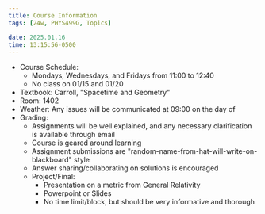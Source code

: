 ```yaml
---
title: Course Information
tags: [24w, PHYS499G, Topics]

date: 2025.01.16
time: 13:15:56-0500
---
```


- Course Schedule:
    - Mondays, Wednesdays, and Fridays from 11:00 to 12:40
    - No class on 01/15 and 01/20
- Textbook: Carroll, "Spacetime and Geometry"
- Room: 1402
- Weather: Any issues will be communicated at 09:00 on the day of
- Grading:
    - Assignments will be well explained, and any necessary clarification is available through email
    - Course is geared around learning
    - Assignment submissions are "random-name-from-hat-will-write-on-blackboard" style
    - Answer sharing/collaborating on solutions is encouraged
    - Project/Final:
        - Presentation on a metric from General Relativity
        - Powerpoint or Slides
        - No time limit/block, but should be very informative and thorough
